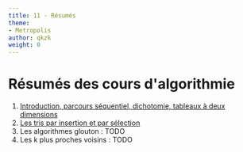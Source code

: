 ```yaml
---
title: 11 - Résumés
theme:
- Metropolis
author: qkzk
weight: 0
---
```


# Résumés des cours d'algorithmie

1. [Introduction, parcours séquentiel, dichotomie, tableaux à deux dimensions](intro)
2. [Les tris par insertion et par sélection](tris)
3. Les algorithmes glouton : TODO
4. Les k plus proches voisins : TODO
